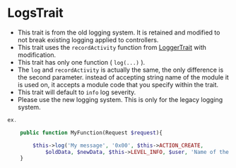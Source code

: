 # LogsTrait

-   This trait is from the old logging system. It is retained and modified to not break existing logging applied to controllers.
-   This trait uses the `recordActivity` function from [LoggerTrait](./LoggerTrait.md) with modification.
-   This trait has only one function ( `log(...)` ).
-   The `log` and `recordActivity` is actually the same, the only difference is the second parameter. instead of accepting string name of the module it is used on, it accepts a module code that you specify within the trait.
-   This trait will default to `info` log severity.
-   Please use the new logging system. This is only for the legacy logging system.

```php
ex.

    public function MyFunction(Request $request){

        $this->log('My message', '0x00', $this->ACTION_CREATE,
            $oldData, $newData, $this->LEVEL_INFO, $user, 'Name of the user');
    }
```
